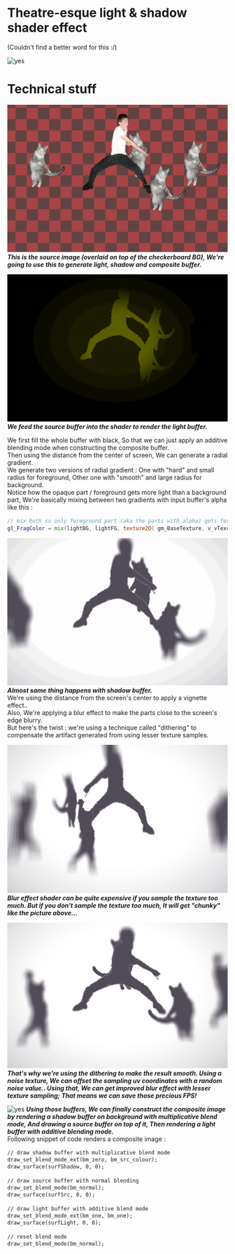 # Theatre-esque light & shadow shader effect
(Couldn't find a better word for this :/)

![yes](GIT_IMG/PREVIEW1.gif)

# Technical stuff
![yes](GIT_IMG/SRC.gif)
***This is the source image (overlaid on top of the checkerboard BG), We're going to use this to generate light, shadow and composite buffer.***

![yes](GIT_IMG/LIGHT.gif)
***We feed the source buffer into the shader to render the light buffer.***

We first fill the whole buffer with black, So that we can just apply an additive blending mode when constructing the composite buffer.
<br>Then using the distance from the center of screen, We can generate a radial gradient.
<br>We generate two versions of radial gradient : One with "hard" and small radius for foreground, Other one with "smooth" and large radius for background.
<br>Notice how the opaque part / foreground gets more light than a background part, We're basically mixing between two gradients with input buffer's alpha like this :
``` glsl
// mix both so only foreground part (aka the parts with alpha) gets foreground lighting and same goes for background
gl_FragColor = mix(lightBG, lightFG, texture2D( gm_BaseTexture, v_vTexcoord ).a);
```

![yes](GIT_IMG/SHADOW.gif)
***Almost same thing happens with shadow buffer.***
<br>We're using the distance from the screen's center to apply a vignette effect..
<br>Also, We're applying a blur effect to make the parts close to the screen's edge blurry.
<br>But here's the twist : we're using a technique called "dithering" to compensate the artifact generated from using lesser texture samples.

![yes](GIT_IMG/RAVE_BLUR_ALIAS.png)
***Blur effect shader can be quite expensive if you sample the texture too much. But if you don't sample the texture too much, It will get "chunky" like the picture above...***

![yes](GIT_IMG/RAVE_BLUR_SMOOTH.png)
***That's why we're using the dithering to make the result smooth. Using a noise texture, We can offset the sampling uv coordinates with a random noise value.. Using that, We can get improved blur effect with lesser texture sampling; That means we can save those precious FPS!***

![yes](GIT_IMG/PASS.gif)
***Using those buffers, We can finally construct the composite image by rendering a shadow buffer on background with multiplicative blend mode, And drawing a source buffer on top of it, Then rendering a light buffer with additive blending mode.***
<br>Following snippet of code renders a composite image :
``` gml
// draw shadow buffer with multiplicative blend mode
draw_set_blend_mode_ext(bm_zero, bm_src_colour);
draw_surface(surfShadow, 0, 0);

// draw source buffer with normal blending
draw_set_blend_mode(bm_normal);
draw_surface(surfSrc, 0, 0);

// draw light buffer with additive blend mode
draw_set_blend_mode_ext(bm_one, bm_one);
draw_surface(surfLight, 0, 0);

// reset blend mode
draw_set_blend_mode(bm_normal);
```

